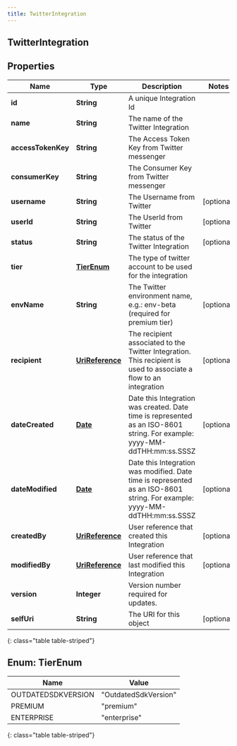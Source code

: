 ```yaml
---
title: TwitterIntegration
---
```

## TwitterIntegration


## Properties

| Name | Type | Description | Notes |
| ------------ | ------------- | ------------- | ------------- |
| **id** | **String** | A unique Integration Id |  |
| **name** | **String** | The name of the Twitter Integration |  |
| **accessTokenKey** | **String** | The Access Token Key from Twitter messenger |  |
| **consumerKey** | **String** | The Consumer Key from Twitter messenger |  |
| **username** | **String** | The Username from Twitter |  [optional] |
| **userId** | **String** | The UserId from Twitter |  [optional] |
| **status** | **String** | The status of the Twitter Integration |  [optional] |
| **tier** | [**TierEnum**](#TierEnum) | The type of twitter account to be used for the integration |  |
| **envName** | **String** | The Twitter environment name, e.g.: env-beta (required for premium tier) |  [optional] |
| **recipient** | [**UriReference**](UriReference.html) | The recipient associated to the Twitter Integration. This recipient is used to associate a flow to an integration |  [optional] |
| **dateCreated** | [**Date**](Date.html) | Date this Integration was created. Date time is represented as an ISO-8601 string. For example: yyyy-MM-ddTHH:mm:ss.SSSZ |  [optional] |
| **dateModified** | [**Date**](Date.html) | Date this Integration was modified. Date time is represented as an ISO-8601 string. For example: yyyy-MM-ddTHH:mm:ss.SSSZ |  [optional] |
| **createdBy** | [**UriReference**](UriReference.html) | User reference that created this Integration |  [optional] |
| **modifiedBy** | [**UriReference**](UriReference.html) | User reference that last modified this Integration |  [optional] |
| **version** | **Integer** | Version number required for updates. |  |
| **selfUri** | **String** | The URI for this object |  [optional] |
{: class="table table-striped"}


<a name="TierEnum"></a>

## Enum: TierEnum

| Name | Value |
| ---- | ----- |
| OUTDATEDSDKVERSION | &quot;OutdatedSdkVersion&quot; |
| PREMIUM | &quot;premium&quot; |
| ENTERPRISE | &quot;enterprise&quot; |
{: class="table table-striped"}



